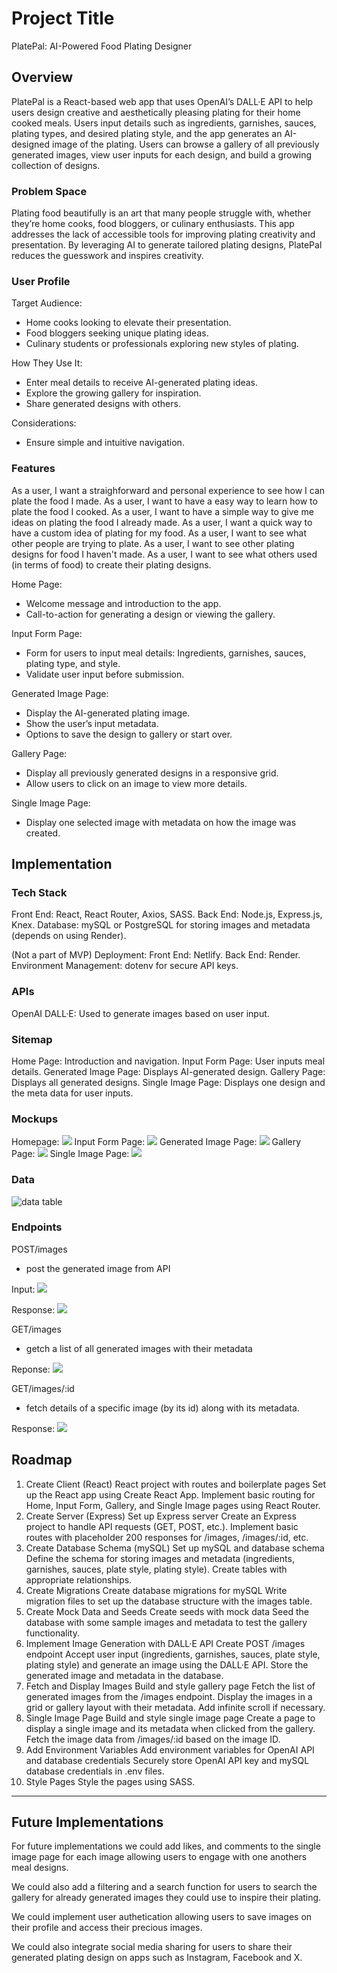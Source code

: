# Project Title

PlatePal: AI-Powered Food Plating Designer

## Overview

PlatePal is a React-based web app that uses OpenAI’s DALL·E API to help users design creative and aesthetically pleasing plating for their home cooked meals. Users input details such as ingredients, garnishes, sauces, plating types, and desired plating style, and the app generates an AI-designed image of the plating. Users can browse a gallery of all previously generated images, view user inputs for each design, and build a growing collection of designs.

### Problem Space

Plating food beautifully is an art that many people struggle with, whether they’re home cooks, food bloggers, or culinary enthusiasts. This app addresses the lack of accessible tools for improving plating creativity and presentation. By leveraging AI to generate tailored plating designs, PlatePal reduces the guesswork and inspires creativity.

### User Profile

Target Audience:
- Home cooks looking to elevate their presentation.
- Food bloggers seeking unique plating ideas.
- Culinary students or professionals exploring new styles of plating.

How They Use It:
- Enter meal details to receive AI-generated plating ideas.
- Explore the growing gallery for inspiration.
- Share generated designs with others.

Considerations:
- Ensure simple and intuitive navigation.

### Features

As a user, I want a straighforward and personal experience to see how I can plate the food I made.
As a user, I want to have a easy way to learn how to plate the food I cooked.
As a user, I want to have a simple way to give me ideas on plating the food I already made.
As a user, I want a quick way to have a custom idea of plating for my food.
As a user, I want to see what other people are trying to plate.
As a user, I want to see other plating designs for food I haven't made.
As a user, I want to see what others used (in terms of food) to create their plating designs.

Home Page:
- Welcome message and introduction to the app.
- Call-to-action for generating a design or viewing the gallery.

Input Form Page:
- Form for users to input meal details:
    Ingredients, garnishes, sauces, plating type, and style.
- Validate user input before submission.

Generated Image Page:
- Display the AI-generated plating image.
- Show the user’s input metadata.
- Options to save the design to gallery or start over.

Gallery Page:
- Display all previously generated designs in a responsive grid.
- Allow users to click on an image to view more details.

Single Image Page:
- Display one selected image with metadata on how the image was created.

## Implementation

### Tech Stack

Front End: React, React Router, Axios, SASS.
Back End: Node.js, Express.js, Knex.
Database: mySQL or PostgreSQL for storing images and metadata (depends on using Render).

(Not a part of MVP)
Deployment:
Front End: Netlify.
Back End: Render.
Environment Management: dotenv for secure API keys.

### APIs

OpenAI DALL·E: Used to generate images based on user input.

### Sitemap

Home Page: Introduction and navigation.
Input Form Page: User inputs meal details.
Generated Image Page: Displays AI-generated design.
Gallery Page: Displays all generated designs.
Single Image Page: Displays one design and the meta data for user inputs.

### Mockups

Homepage:
 ![](proposal_assets/homepage.png)
Input Form Page:
 ![](proposal_assets/imageformpage.png)
 Generated Image Page:
  ![](proposal_assets/generatedimagepage.png)
Gallery Page:
 ![](proposal_assets/gallerypage.png)
Single Image Page:
 ![](proposal_assets/singleimagepage.png)

### Data

![data table](proposal_assets/datatable.png)

### Endpoints

POST/images
 - post the generated image from API

Input:
 ![](proposal_assets/postinput.png)

 Response: 
![](proposal_assets/postresponse.png)

GET/images
- getch a list of all generated images with their metadata

Reponse:
![](proposal_assets/getimages.png)

GET/images/:id
- fetch details of a specific image (by its id)
along with its metadata.

Response:
![](proposal_assets/getimagebyid.png)



## Roadmap

1. Create Client (React)
React project with routes and boilerplate pages
Set up the React app using Create React App.
Implement basic routing for Home, Input Form, Gallery, and Single Image pages using React Router.
2. Create Server (Express)
Set up Express server
Create an Express project to handle API requests (GET, POST, etc.).
Implement basic routes with placeholder 200 responses for /images, /images/:id, etc.
3. Create Database Schema (mySQL)
Set up mySQL and database schema
Define the schema for storing images and metadata (ingredients, garnishes, sauces, plate style, plating style).
Create tables with appropriate relationships.
4. Create Migrations
Create database migrations for mySQL
Write migration files to set up the database structure with the images table.
5. Create Mock Data and Seeds
Create seeds with mock data
Seed the database with some sample images and metadata to test the gallery functionality.
6. Implement Image Generation with DALL·E API
Create POST /images endpoint
Accept user input (ingredients, garnishes, sauces, plate style, plating style) and generate an image using the DALL·E API.
Store the generated image and metadata in the database.
7. Fetch and Display Images
Build and style gallery page
Fetch the list of generated images from the /images endpoint.
Display the images in a grid or gallery layout with their metadata.
Add infinite scroll if necessary.
8. Single Image Page
Build and style single image page
Create a page to display a single image and its metadata when clicked from the gallery.
Fetch the image data from /images/:id based on the image ID.
9. Add Environment Variables
Add environment variables for OpenAI API and database credentials
Securely store OpenAI API key and mySQL database credentials in .env files.
10. Style Pages
Style the pages using SASS.


---

## Future Implementations

For future implementations we could add likes, and comments to the single image page for each image allowing users to engage with one anothers meal designs. 

We could also add a filtering and a search function for users to search the gallery for already generated images they could use to inspire their plating.

We could implement user authetication allowing users to save images on their profile and access their precious images.

We could also integrate social media sharing for users to share their generated plating design on apps such as Instagram, Facebook and X.


[def]: datatable.png